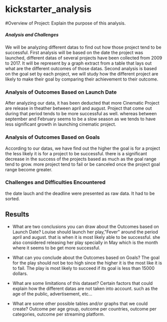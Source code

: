 # kickstarter_analysis
#Overview of Project: Explain the purpose of this analysis.
##### Analysis and Challenges
We will be analyzing different datas to find out how those project tend to be successful. 
First analysis will be based on the date the project was launched, different datas of several projects have been collected from 2009 to 2017.
It will be represent by a graph extract from a table that lays out what are the different outcomes of those datas.
Second analysis is based on the goal set by each project, we will study how the different project are likely to make their goal by comparing
their achievement to their outcome.

### Analysis of Outcomes Based on Launch Date
After analyzing our data, it has been deducted that more Cinematic Project are release in theather between april and august. 
Project that come out during that period tends to be more successful as well. whereas between september and February seems to be a slow season 
as we tends to have less significant growth in launching cinematic project. 

### Analysis of Outcomes Based on Goals
According to our datas, we have find out the higher the goal is for a project the less likely it is for a project to be successful. there is
a significant decrease in the success of the projects based as much as the goal range tend to grow. more project tend to fail or be canceled
once the project goal range become greater.

### Challenges and Difficulties Encountered
the date lauch and the deadline were presented as raw data. It had to be sorted.
## Results

- What are two conclusions you can draw about the Outcomes based on Launch Date?
Louise should launch her play,"Fever" around the period april and august. that is when it is most likely able to be successful.
she also considered releasing her play specially in May which is the month where it seems to be get more successful.

- What can you conclude about the Outcomes based on Goals?
The goal for the play should not be too high since the higher it is the most like it is to fail.
The play is most likely to succeed if its goal is less than 15000 dollars.

- What are some limitations of this dataset?
Certain factors that could explain how the different datas are not taken into account. such as the age of the public, advertisement, etc...

- What are some other possible tables and/or graphs that we could create?
Outcome per age group, outcome per countries, outcome per categories, outcome per streaming platform.
